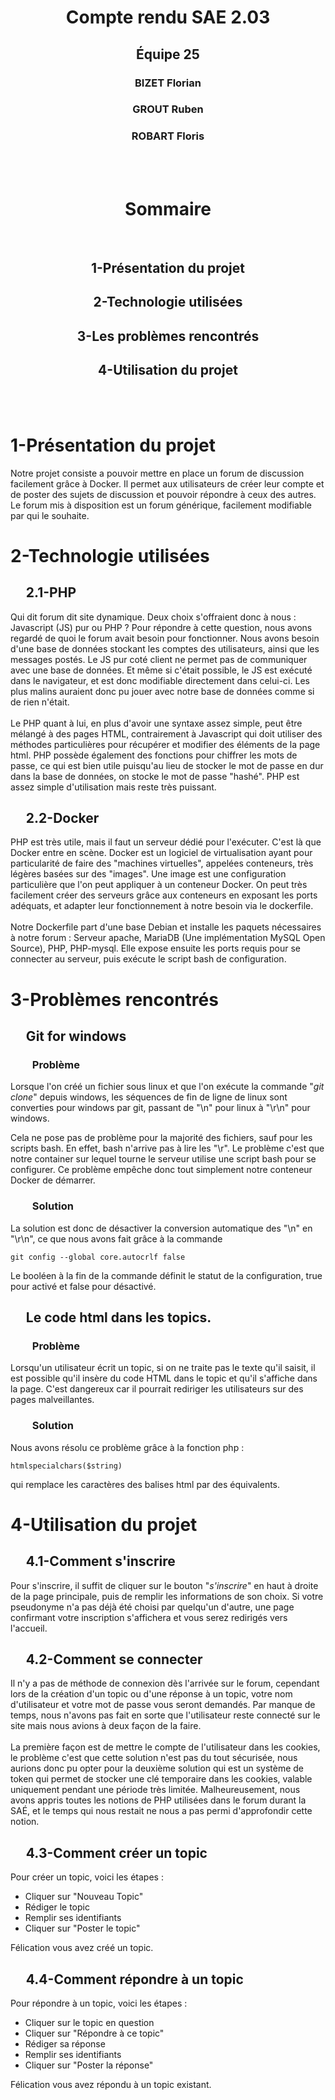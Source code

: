 <div align="center">
    <h1><strong> Compte rendu SAE 2.03 </strong></h1>
    <h2> Équipe 25     </h2>
    <h3> BIZET Florian </h3>
    <h3> GROUT Ruben   </h3>
    <h3> ROBART Floris </h3>
    <br /><br />
    <h1> Sommaire </h1>
    <br />
    <h2> 1-Présentation du projet   </h2>
    <h2> 2-Technologie utilisées    </h2>
    <h2> 3-Les problèmes rencontrés </h2>
    <h2> 4-Utilisation du projet    </h2>
</div>

<br /><br />

# 1-Présentation du projet
Notre projet consiste a pouvoir mettre en place un forum de discussion facilement grâce à Docker. Il permet aux utilisateurs de créer leur compte et de poster des sujets de discussion et pouvoir répondre à ceux des autres. Le forum mis à disposition est un forum générique, facilement modifiable par qui le souhaite.

# 2-Technologie utilisées
## &nbsp;&nbsp;&nbsp;&nbsp; 2.1-PHP
Qui dit forum dit site dynamique. Deux choix s'offraient donc à nous : Javascript (JS) pur ou PHP ? Pour répondre à cette question, nous avons regardé de quoi le forum avait besoin pour fonctionner. Nous avons besoin d'une base de données stockant les comptes des utilisateurs, ainsi que les messages postés. Le JS pur coté client ne permet pas de communiquer avec une base de données. Et même si c'était possible, le JS est exécuté dans le navigateur, et est donc modifiable directement dans celui-ci. Les plus malins auraient donc pu jouer avec notre base de données comme si de rien n'était. 
<br /><br />
Le PHP quant à lui, en plus d'avoir une syntaxe assez simple, peut être mélangé à des pages HTML, contrairement à Javascript qui doit utiliser des méthodes particulières pour récupérer et modifier des éléments de la page html. PHP possède également des fonctions pour chiffrer les mots de passe, ce qui est bien utile puisqu'au lieu de stocker le mot de passe en dur dans la base de données, on stocke le mot de passe "hashé". PHP est assez simple d'utilisation mais reste très puissant.


## &nbsp;&nbsp;&nbsp;&nbsp; 2.2-Docker
PHP est très utile, mais il faut un serveur dédié pour l'exécuter. C'est là que Docker entre en scène. Docker est un logiciel de virtualisation ayant pour particularité de faire des "machines virtuelles", appelées conteneurs, très légères basées sur des "images". Une image est une configuration particulière que l'on peut appliquer à un conteneur Docker. On peut très facilement créer des serveurs grâce aux conteneurs en exposant les ports adéquats, et adapter leur fonctionnement à notre besoin via le dockerfile.
<br /><br />
Notre Dockerfile part d'une base Debian et installe les paquets nécessaires à notre forum : Serveur apache, MariaDB (Une implémentation MySQL Open Source), PHP, PHP-mysql. Elle expose ensuite les ports requis pour se connecter au serveur, puis exécute le script bash de configuration.



# 3-Problèmes rencontrés

## &nbsp;&nbsp;&nbsp;&nbsp; Git for windows

### &nbsp;&nbsp;&nbsp;&nbsp;&nbsp;&nbsp;&nbsp;&nbsp; Problème
Lorsque l'on créé un fichier sous linux et que l'on exécute la commande "*git clone*" depuis windows, les séquences de fin de ligne de linux sont converties pour windows par git, passant de "\n" pour linux à "\r\n" pour windows.

Cela ne pose pas de problème pour la majorité des fichiers, sauf pour les scripts bash. En effet, bash n'arrive pas à lire les "\r". Le problème c'est que notre container sur lequel tourne le serveur utilise une script bash pour se configurer. Ce problème empêche donc tout simplement notre conteneur Docker de démarrer.

### &nbsp;&nbsp;&nbsp;&nbsp;&nbsp;&nbsp;&nbsp;&nbsp; Solution
La solution est donc de désactiver la conversion automatique des "\n" en "\r\n", ce que nous avons fait grâce à la commande

    git config --global core.autocrlf false

Le booléen à la fin de la commande définit le statut de la configuration, true pour activé et false pour désactivé.

## &nbsp;&nbsp;&nbsp;&nbsp; Le code html dans les topics.

### &nbsp;&nbsp;&nbsp;&nbsp;&nbsp;&nbsp;&nbsp;&nbsp; Problème

Lorsqu'un utilisateur écrit un topic, si on ne traite pas le texte qu'il saisit, il est possible qu'il insère du code HTML dans le topic et qu'il s'affiche dans la page. C'est dangereux car il pourrait rediriger les utilisateurs sur des pages malveillantes.

### &nbsp;&nbsp;&nbsp;&nbsp;&nbsp;&nbsp;&nbsp;&nbsp; Solution

Nous avons résolu ce problème grâce à la fonction php :

    htmlspecialchars($string)

qui remplace les caractères des balises html par des équivalents.


# 4-Utilisation du projet

## &nbsp;&nbsp;&nbsp;&nbsp; 4.1-Comment s'inscrire
Pour s'inscrire, il suffit de cliquer sur le bouton "*s'inscrire*" en haut à droite de la page principale, puis de remplir les informations de son choix. Si votre pseudonyme n'a pas déjà été choisi par quelqu'un d'autre, une page confirmant votre inscription s'affichera et vous serez redirigés vers l'accueil.

## &nbsp;&nbsp;&nbsp;&nbsp; 4.2-Comment se connecter
Il n'y a pas de méthode de connexion dès l'arrivée sur le forum, cependant lors de la création d'un topic ou d'une réponse à un topic, votre nom d'utilisateur et votre mot de passe vous seront demandés.
Par manque de temps, nous n'avons pas fait en sorte que l'utilisateur reste connecté sur le site mais nous avions à deux façon de la faire.
<br /> <br />
La première façon est de mettre le compte de l'utilisateur dans les cookies, le problème c'est que cette solution n'est pas du tout sécurisée, nous aurions donc pu opter pour la deuxième solution qui est un système de token qui permet de stocker une clé temporaire dans les cookies, valable uniquement pendant une période très limitée. Malheureusement, nous avons appris toutes les notions de PHP utilisées dans le forum durant la SAÉ, et le temps qui nous restait ne nous a pas permi d'approfondir cette notion.

## &nbsp;&nbsp;&nbsp;&nbsp; 4.3-Comment créer un topic
Pour créer un topic, voici les étapes :

- Cliquer sur "Nouveau Topic"          <br />
- Rédiger le topic                     <br />
- Remplir ses identifiants             <br />
- Cliquer sur "Poster le topic"        <br />

Félication vous avez créé un topic.

## &nbsp;&nbsp;&nbsp;&nbsp; 4.4-Comment répondre à un topic
Pour répondre à un topic, voici les étapes :

- Cliquer sur le topic en question  <br />
- Cliquer sur "Répondre à ce topic" <br />
- Rédiger sa réponse                <br />
- Remplir ses identifiants          <br />
- Cliquer sur "Poster la réponse"   <br />

Félication vous avez répondu à un topic existant.

